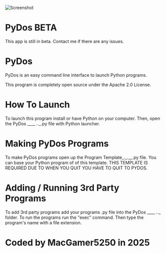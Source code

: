 ![Screenshot](http://macgamer.ct.ws/PyDos.PNG)
# PyDos BETA
This app is still in beta. Contact me if there are any issues.
# PyDos
PyDos is an easy command line interface to launch Python programs.

This program is completely open source under the Apache 2.0 License.

# How To Launch
To launch this program install or have Python on your computer. Then, open the PyDos ____ _._._.py file with Python launcher.

# Making PyDos Programs
To make PyDos programs open up the Program Template_._.__.py file. You can base your Python program of of this template.
THIS TEMPLATE IS REQUIRED DUE TO WHEN YOU QUIT YOU HAVE TO QUIT TO PYDOS.

# Adding / Running 3rd Party Programs
To add 3rd party programs add your programs .py file into the PyDos ____ _._._ folder. To run the programs run the "exec" command. Then type the program's name with a file extension.

# Coded by MacGamer5250 in 2025
